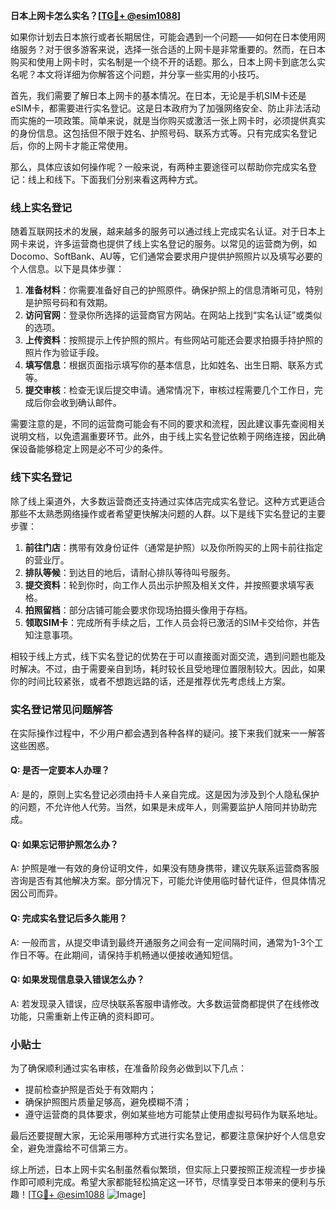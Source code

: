 **日本上网卡怎么实名？[[TG💪+ @esim1088](https://t.me/s/esim1088)]**

如果你计划去日本旅行或者长期居住，可能会遇到一个问题——如何在日本使用网络服务？对于很多游客来说，选择一张合适的上网卡是非常重要的。然而，在日本购买和使用上网卡时，实名制是一个绕不开的话题。那么，日本上网卡到底怎么实名呢？本文将详细为你解答这个问题，并分享一些实用的小技巧。

首先，我们需要了解日本上网卡的基本情况。在日本，无论是手机SIM卡还是eSIM卡，都需要进行实名登记。这是日本政府为了加强网络安全、防止非法活动而实施的一项政策。简单来说，就是当你购买或激活一张上网卡时，必须提供真实的身份信息。这包括但不限于姓名、护照号码、联系方式等。只有完成实名登记后，你的上网卡才能正常使用。

那么，具体应该如何操作呢？一般来说，有两种主要途径可以帮助你完成实名登记：线上和线下。下面我们分别来看这两种方式。

### 线上实名登记

随着互联网技术的发展，越来越多的服务可以通过线上完成实名认证。对于日本上网卡来说，许多运营商也提供了线上实名登记的服务。以常见的运营商为例，如Docomo、SoftBank、AU等，它们通常会要求用户提供护照照片以及填写必要的个人信息。以下是具体步骤：

1. **准备材料**：你需要准备好自己的护照原件。确保护照上的信息清晰可见，特别是护照号码和有效期。
2. **访问官网**：登录你所选择的运营商官方网站。在网站上找到“实名认证”或类似的选项。
3. **上传资料**：按照提示上传护照的照片。有些网站可能还会要求拍摄手持护照的照片作为验证手段。
4. **填写信息**：根据页面指示填写你的基本信息，比如姓名、出生日期、联系方式等。
5. **提交审核**：检查无误后提交申请。通常情况下，审核过程需要几个工作日，完成后你会收到确认邮件。

需要注意的是，不同的运营商可能会有不同的要求和流程，因此建议事先查阅相关说明文档，以免遗漏重要环节。此外，由于线上实名登记依赖于网络连接，因此确保设备能够稳定上网是必不可少的条件。

### 线下实名登记

除了线上渠道外，大多数运营商还支持通过实体店完成实名登记。这种方式更适合那些不太熟悉网络操作或者希望更快解决问题的人群。以下是线下实名登记的主要步骤：

1. **前往门店**：携带有效身份证件（通常是护照）以及你所购买的上网卡前往指定的营业厅。
2. **排队等候**：到达目的地后，请耐心排队等待叫号服务。
3. **提交资料**：轮到你时，向工作人员出示护照及相关文件，并按照要求填写表格。
4. **拍照留档**：部分店铺可能会要求你现场拍摄头像用于存档。
5. **领取SIM卡**：完成所有手续之后，工作人员会将已激活的SIM卡交给你，并告知注意事项。

相较于线上方式，线下实名登记的优势在于可以直接面对面交流，遇到问题也能及时解决。不过，由于需要亲自到场，耗时较长且受地理位置限制较大。因此，如果你的时间比较紧张，或者不想跑远路的话，还是推荐优先考虑线上方案。

### 实名登记常见问题解答

在实际操作过程中，不少用户都会遇到各种各样的疑问。接下来我们就来一一解答这些困惑。

#### Q: 是否一定要本人办理？
A: 是的，原则上实名登记必须由持卡人亲自完成。这是因为涉及到个人隐私保护的问题，不允许他人代劳。当然，如果是未成年人，则需要监护人陪同并协助完成。

#### Q: 如果忘记带护照怎么办？
A: 护照是唯一有效的身份证明文件，如果没有随身携带，建议先联系运营商客服咨询是否有其他解决方案。部分情况下，可能允许使用临时替代证件，但具体情况因公司而异。

#### Q: 完成实名登记后多久能用？
A: 一般而言，从提交申请到最终开通服务之间会有一定间隔时间，通常为1-3个工作日不等。在此期间，请保持手机畅通以便接收通知短信。

#### Q: 如果发现信息录入错误怎么办？
A: 若发现录入错误，应尽快联系客服申请修改。大多数运营商都提供了在线修改功能，只需重新上传正确的资料即可。

### 小贴士

为了确保顺利通过实名审核，在准备阶段务必做到以下几点：
- 提前检查护照是否处于有效期内；
- 确保护照图片质量足够高，避免模糊不清；
- 遵守运营商的具体要求，例如某些地方可能禁止使用虚拟号码作为联系地址。

最后还要提醒大家，无论采用哪种方式进行实名登记，都要注意保护好个人信息安全，避免泄露给不可信第三方。

综上所述，日本上网卡实名制虽然看似繁琐，但实际上只要按照正规流程一步步操作即可顺利完成。希望大家都能轻松搞定这一环节，尽情享受日本带来的便利与乐趣！[[TG💪+ @esim1088](https://t.me/s/esim1088) ![Image](https://i.postimg.cc/4NQfJmqS/Snipaste-2025-05-13-00-14-12.png)]